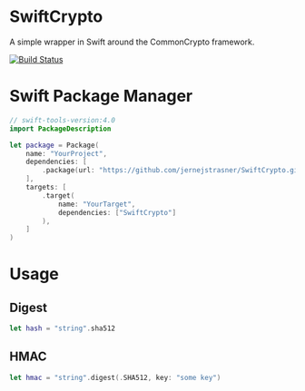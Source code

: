 # SwiftCrypto
A simple wrapper in Swift around the CommonCrypto framework.

[![Build Status](https://travis-ci.org/jernejstrasner/SwiftCrypto.svg?branch=master)](https://travis-ci.org/jernejstrasner/SwiftCrypto)

# Swift Package Manager
```swift
// swift-tools-version:4.0
import PackageDescription

let package = Package(
    name: "YourProject",
    dependencies: [
        .package(url: "https://github.com/jernejstrasner/SwiftCrypto.git", .branch("master"))
    ],
    targets: [
        .target(
            name: "YourTarget",
            dependencies: ["SwiftCrypto"]
        ),
    ]
)
```

# Usage
## Digest
```swift
let hash = "string".sha512
```

## HMAC
```swift
let hmac = "string".digest(.SHA512, key: "some key")
```
